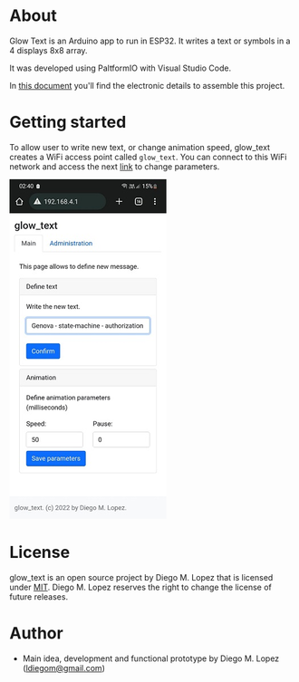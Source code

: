 # About

Glow Text is an Arduino app to run in ESP32. It writes a text or symbols in a 4 displays 8x8 array.

It was developed using PaltformIO with Visual Studio Code.

In [this document](./doc/README.md) you'll find the electronic details to assemble this project.

# Getting started

To allow user to write new text, or change animation speed, glow_text creates a WiFi access point called `glow_text`. You can connect to this WiFi network and access the next [link](http://192.168.4.1) to change parameters.

![Administration](./doc/html_admin.jpeg)

# License

glow_text is an open source project by Diego M. Lopez that is licensed under [MIT](https://opensource.org/licenses/MIT). Diego M. Lopez reserves the right to change the license of future releases.

# Author

- Main idea, development and functional prototype by Diego M. Lopez (ldiegom@gmail.com)
